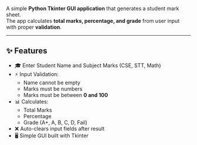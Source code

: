 A simple **Python Tkinter GUI application** that generates a student mark sheet.  
The app calculates **total marks, percentage, and grade** from user input with proper **validation**.

---

## ✨ Features
- 🎓 Enter Student Name and Subject Marks (CSE, STT, Math)
- ⚡ Input Validation:
  - Name cannot be empty
  - Marks must be numbers
  - Marks must be between **0 and 100**
- 📊 Calculates:
  - Total Marks
  - Percentage
  - Grade (A+, A, B, C, D, Fail)
- ❌ Auto-clears input fields after result
- 🖥️ Simple GUI built with Tkinter
